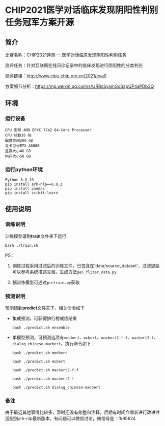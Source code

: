 # CHIP2021医学对话临床发现阴阳性判别任务冠军方案开源

## 简介

比赛名称：CHIP2021评测一: 医学对话临床发现阴阳性判别任务

测评任务：针对互联网在线问诊记录中的临床发现进行阴阳性的分类判别

测评链接：http://www.cips-chip.org.cn/2021/eval1

方案细节分析：https://mp.weixin.qq.com/s/URBsSyamGoSzpQP4aPDb3Q

## 环境

### 运行设备

```
CPU 型号 AMD EPYC 7742 64-Core Processor
CPU 核数16 核
磁盘空间290 GB
显卡型号RTX A6000
显存大小48 GB
内存大小58 GB
```

### 运行python环境
```
Python 3.8.10
pip install ark-nlp==0.0.2
pip install pandas
pip install scikit-learn
```

## 使用说明

### 训练说明

训练模型请到**train**文件夹下运行

`bash ./train.sh`

PS：

1. 训练过程采用过滤后的训练文件，已包含在'data/source_dataset'，过滤思路可以参考系统描述文档，生成方法`gen_fliter_data.py`

2. 预训练模型可通过`pretrain.py`获取


### 预测说明

预测请到**predict**文件夹下，相关命令如下

- 集成预测，可获得排行榜成绩结果

  `bash ./predict.sh ensemble`

- 单模型预测，可预测选项有`medbert`、`mcbert`、`macbert2-f-f`、`macbert2-f`、`dialog_chinese-macbert`，执行命令如下：

  `bash ./predict.sh medbert`

  `bash ./predict.sh mcbert`

  `bash ./predict.sh macbert2-f-f`

  `bash ./predict.sh macbert2-f`

  `bash ./predict.sh dialog_chinese-macbert`
  
  
### 备注

由于最近其他事情比较多，暂时还没有修整和注释，后期有时间会重新进行改进并适配到ark-nlp最新版本，有问题可以微信讨论，微信号是：fk95624

